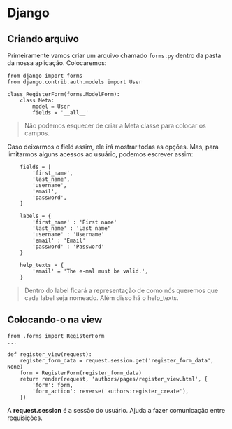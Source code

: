 # Django

## Criando arquivo
Primeiramente vamos criar um arquivo chamado `forms.py` dentro da pasta da nossa aplicação. Colocaremos:
```
from django import forms
from django.contrib.auth.models import User

class RegisterForm(forms.ModelForm):
    class Meta:
        model = User
        fields = '__all__'
```

> Não podemos esquecer de criar a Meta classe para colocar os campos.

Caso deixarmos o field assim, ele irá mostrar todas as opções. Mas, para limitarmos alguns acessos ao usuário, podemos escrever assim:
```
    fields = [
        'first_name',
        'last_name',
        'username',
        'email',
        'password',
    ]

    labels = {
        'first_name' : 'First name'
        'last_name' : 'Last name'
        'username' : 'Username'
        'email' : 'Email'
        'password' : 'Password'    
    }

    help_texts = {
        'email' = 'The e-mal must be valid.',
    }
```

> Dentro do label ficará a representação de como nós queremos que cada label seja nomeado.
> Além disso há o help_texts.

## Colocando-o na view
```
from .forms import RegisterForm
...

def register_view(request):
    register_form_data = request.session.get('register_form_data', None)
    form = RegisterForm(register_form_data)
    return render(request, 'authors/pages/register_view.html', {
        'form': form,
        'form_action': reverse('authors:register_create'),
    })
```

A **request.session** é a sessão do usuário. Ajuda a fazer comunicação entre requisições.

